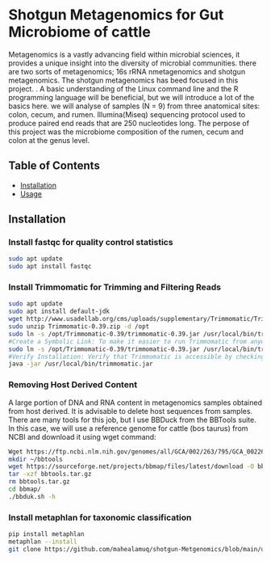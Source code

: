 # Shotgun Metagenomics for Gut Microbiome of cattle
Metagenomics is a vastly advancing field within microbial sciences, it provides a unique insight into the diversity of microbial communities. there are two sorts of metagenomics; 16s rRNA nmetagenomics and shotgun metagenomics. The shotgun metagenomics has beed focused in this project. . A basic understanding of the Linux command line and the R programming language will be beneficial, but we will introduce a lot of the basics here. we will analyse of samples (N = 9) from three anatomical sites: colon, cecum, and rumen. Illumina(Miseq) sequencing protocol used to produce paired end reads that are 250 nucleotides long. The perpose of this project was the microbiome composition of the rumen, cecum and colon at the genus level.
## Table of Contents
- [Installation](#installation)
- [Usage](#usage)
## Installation
### Install fastqc for quality control statistics
```sh
sudo apt update
sudo apt install fastqc
```
### Install Trimmomatic for Trimming and Filtering Reads
```sh
sudo apt update
sudo apt install default-jdk
wget http://www.usadellab.org/cms/uploads/supplementary/Trimmomatic/Trimmomatic-0.39.zip
sudo unzip Trimmomatic-0.39.zip -d /opt
sudo ln -s /opt/Trimmomatic-0.39/trimmomatic-0.39.jar /usr/local/bin/trimmomatic.jar
#Create a Symbolic Link: To make it easier to run Trimmomatic from anywhere, create a symbolic link to the trimmomatic-0.39.jar file in a directory that is included #in your PATH, such as /usr/local/bin
sudo ln -s /opt/Trimmomatic-0.39/trimmomatic-0.39.jar /usr/local/bin/trimmomatic.jar
#Verify Installation: Verify that Trimmomatic is accessible by checking its version. You can run the following command:
java -jar /usr/local/bin/trimmomatic.jar
```
### Removing Host Derived Content
A large portion of DNA and RNA content in metagenomics samples obtained from host derived. It is advisable to delete host sequences from samples. There are many tools for this job, but I use BBDuck from the BBTools suite. In this case, we will use a reference genome for cattle (bos taurus) from NCBI and download it using wget command:
```sh
Wget https://ftp.ncbi.nlm.nih.gov/genomes/all/GCA/002/263/795/GCA_002263795.4_ARS-UCD2.0/GCA_002263795.4_ARS-UCD2.0_genomic.fna.gz
mkdir ~/bbtools
wget https://sourceforge.net/projects/bbmap/files/latest/download -O bbtools.tar.gz
tar -xzf bbtools.tar.gz
rm bbtools.tar.gz
cd bbmap/
./bbduk.sh -h
```
### Install metaphlan for taxonomic classification
```sh
pip install metaphlan
metaphlan --install
git clone https://github.com/mahealamuq/shotgun-Metgenomics/blob/main/upstream_analysis.sh
